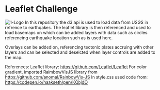 # Leaflet Challenge

![1-Logo](https://earthquake.usgs.gov/theme/images/usgs-logo.svg)
In this repository the d3 api is used to load data from USGS in refrence to earthqakes.
The leaflet library is then referenced and used to load basemaps on which can be added layers with data such as circles referencing earthquake location such as is used here.

Overlays can be added on, referencing tectonic plates accruing with other layers and can be selected and deselcted when layer controls are added to the map.



References:
Leaflet library: https://github.com/Leaflet/Leaflet
For color gradient, imported RaimbowVisJS library from https://github.com/anomal/RainbowVis-JS
In style.css used code from: https://codepen.io/haakseth/pen/KQbjdO 
